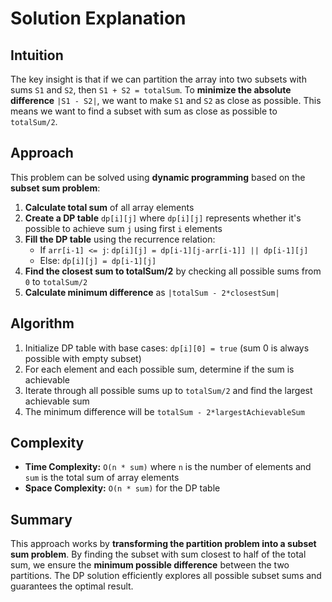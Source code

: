 
# Solution Explanation

## Intuition
The key insight is that if we can partition the array into two subsets with sums `S1` and `S2`, then `S1 + S2 = totalSum`. To **minimize the absolute difference** `|S1 - S2|`, we want to make `S1` and `S2` as close as possible. This means we want to find a subset with sum as close as possible to `totalSum/2`.

## Approach
This problem can be solved using **dynamic programming** based on the **subset sum problem**:

1. **Calculate total sum** of all array elements
2. **Create a DP table** `dp[i][j]` where `dp[i][j]` represents whether it's possible to achieve sum `j` using first `i` elements
3. **Fill the DP table** using the recurrence relation:
   - If `arr[i-1] <= j`: `dp[i][j] = dp[i-1][j-arr[i-1]] || dp[i-1][j]`
   - Else: `dp[i][j] = dp[i-1][j]`
4. **Find the closest sum to totalSum/2** by checking all possible sums from `0` to `totalSum/2`
5. **Calculate minimum difference** as `|totalSum - 2*closestSum|`

## Algorithm
1. Initialize DP table with base cases: `dp[i][0] = true` (sum 0 is always possible with empty subset)
2. For each element and each possible sum, determine if the sum is achievable
3. Iterate through all possible sums up to `totalSum/2` and find the largest achievable sum
4. The minimum difference will be `totalSum - 2*largestAchievableSum`

## Complexity
- **Time Complexity:** `O(n * sum)` where `n` is the number of elements and `sum` is the total sum of array elements
- **Space Complexity:** `O(n * sum)` for the DP table

## Summary
This approach works by **transforming the partition problem into a subset sum problem**. By finding the subset with sum closest to half of the total sum, we ensure the **minimum possible difference** between the two partitions. The DP solution efficiently explores all possible subset sums and guarantees the optimal result.

